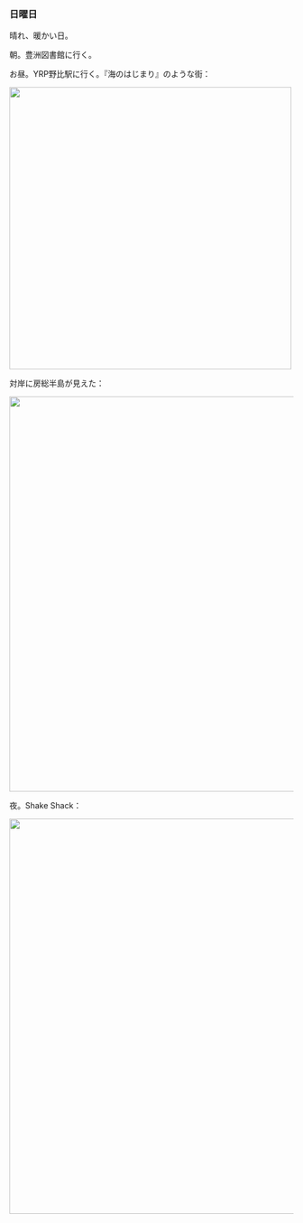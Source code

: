 ### 日曜日

晴れ、暖かい日。

朝。豊洲図書館に行く。

お昼。YRP野比駅に行く。『海のはじまり』のような街：

<img src="https://i.imgur.com/EcRYIA4.jpeg" width="500">

対岸に房総半島が見えた：

<img src="https://i.imgur.com/wDqVprF.jpeg" width="700">

夜。Shake Shack：

<img src="https://i.imgur.com/F9yxR7D.jpeg" width="700">